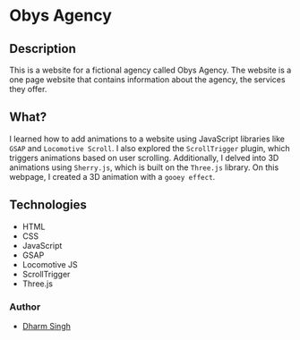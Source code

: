 # Obys Agency

## Description
This is a website for a fictional agency called Obys Agency. The website is a one page website that contains information about the agency, the services they offer.

## What?
I learned how to add animations to a website using JavaScript libraries like ```GSAP``` and ```Locomotive Scroll```. I also explored the ```ScrollTrigger``` plugin, which triggers animations based on user scrolling. Additionally, I delved into 3D animations using ```Sherry.js```, which is built on the ```Three.js``` library. On this webpage, I created a 3D animation with a ```gooey effect```.

## Technologies
- HTML
- CSS
- JavaScript
- GSAP
- Locomotive JS
- ScrollTrigger
- Three.js

### Author
- [Dharm Singh]('https://www.linkedin.com/in/dharm-singh-saini/')

